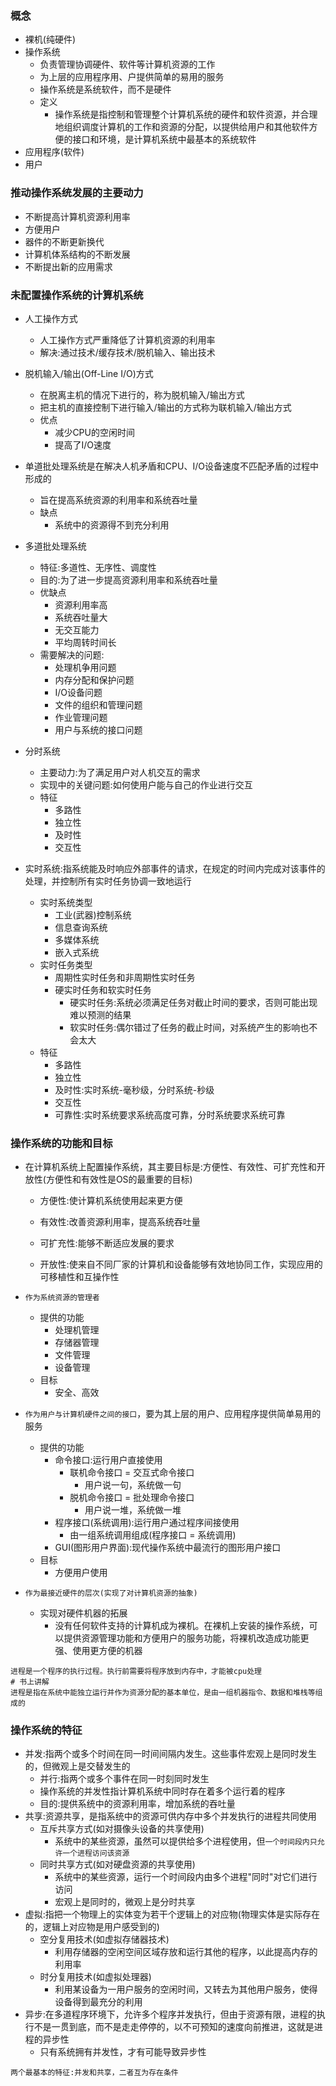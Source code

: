 ### 概念

* 裸机\(纯硬件\)
* 操作系统
  * 负责管理协调硬件、软件等计算机资源的工作
  * 为上层的应用程序用、户提供简单的易用的服务
  * 操作系统是系统软件，而不是硬件
  * 定义
    * 操作系统是指控制和管理整个计算机系统的硬件和软件资源，并合理地组织调度计算机的工作和资源的分配，以提供给用户和其他软件方便的接口和环境，是计算机系统中最基本的系统软件
* 应用程序\(软件\)
* 用户

### 推动操作系统发展的主要动力

* 不断提高计算机资源利用率
* 方便用户
* 器件的不断更新换代
* 计算机体系结构的不断发展
* 不断提出新的应用需求

### 未配置操作系统的计算机系统

* 人工操作方式
  * 人工操作方式严重降低了计算机资源的利用率
  * 解决:通过技术/缓存技术/脱机输入、输出技术
* 脱机输入/输出\(Off-Line I/O\)方式

  * 在脱离主机的情况下进行的，称为脱机输入/输出方式
  * 把主机的直接控制下进行输入/输出的方式称为联机输入/输出方式
  * 优点
    * 减少CPU的空闲时间
    * 提高了I/O速度

* 单道批处理系统是在解决人机矛盾和CPU、I/O设备速度不匹配矛盾的过程中形成的

  * 旨在提高系统资源的利用率和系统吞吐量
  * 缺点
    * 系统中的资源得不到充分利用

* 多道批处理系统

  * 特征:多道性、无序性、调度性
  * 目的:为了进一步提高资源利用率和系统吞吐量
  * 优缺点
    * 资源利用率高
    * 系统吞吐量大
    * 无交互能力
    * 平均周转时间长
  * 需要解决的问题:
    * 处理机争用问题
    * 内存分配和保护问题
    * I/O设备问题
    * 文件的组织和管理问题
    * 作业管理问题
    * 用户与系统的接口问题

* 分时系统

  * 主要动力:为了满足用户对人机交互的需求
  * 实现中的关键问题:如何使用户能与自己的作业进行交互
  * 特征
    * 多路性
    * 独立性
    * 及时性
    * 交互性

* 实时系统:指系统能及时响应外部事件的请求，在规定的时间内完成对该事件的处理，并控制所有实时任务协调一致地运行

  * 实时系统类型
    * 工业\(武器\)控制系统
    * 信息查询系统
    * 多媒体系统
    * 嵌入式系统
  * 实时任务类型
    * 周期性实时任务和非周期性实时任务
    * 硬实时任务和软实时任务
      * 硬实时任务:系统必须满足任务对截止时间的要求，否则可能出现难以预测的结果
      * 软实时任务:偶尔错过了任务的截止时间，对系统产生的影响也不会太大
  * 特征
    * 多路性
    * 独立性
    * 及时性:实时系统-毫秒级，分时系统-秒级
    * 交互性
    * 可靠性:实时系统要求系统高度可靠，分时系统要求系统可靠

### 操作系统的功能和目标

* 在计算机系统上配置操作系统，其主要目标是:方便性、有效性、可扩充性和开放性\(方便性和有效性是OS的最重要的目标\)

  * 方便性:使计算机系统使用起来更方便

  * 有效性:改善资源利用率，提高系统吞吐量

  * 可扩充性:能够不断适应发展的要求

  * 开放性:使来自不同厂家的计算机和设备能够有效地协同工作，实现应用的可移植性和互操作性

* `作为系统资源的管理者`

  * 提供的功能
    * 处理机管理
    * 存储器管理
    * 文件管理
    * 设备管理
  * 目标
    * 安全、高效

* `作为用户与计算机硬件之间的接口`，要为其上层的用户、应用程序提供简单易用的服务

  * 提供的功能
    * 命令接口:运行用户直接使用
      * 联机命令接口 = 交互式命令接口
        * 用户说一句，系统做一句
      * 脱机命令接口 = 批处理命令接口
        * 用户说一堆，系统做一堆
    * 程序接口\(系统调用\):运行用户通过程序间接使用
      * 由一组系统调用组成\(程序接口 = 系统调用\)
    * GUI\(图形用户界面\):现代操作系统中最流行的图形用户接口
  * 目标
    * 方便用户使用

* `作为最接近硬件的层次(实现了对计算机资源的抽象)`

  * 实现对硬件机器的拓展
    * 没有任何软件支持的计算机成为裸机。在裸机上安装的操作系统，可以提供资源管理功能和方便用户的服务功能，将裸机改造成功能更强、使用更方便的机器

```
进程是一个程序的执行过程。执行前需要将程序放到内存中，才能被cpu处理
# 书上讲解
进程是指在系统中能独立运行并作为资源分配的基本单位，是由一组机器指令、数据和堆栈等组成的
```

### 操作系统的特征

* 并发:指两个或多个时间在同一时间间隔内发生。这些事件宏观上是同时发生的，但微观上是交替发生的
  * 并行:指两个或多个事件在同一时刻同时发生
  * 操作系统的并发性指计算机系统中同时存在着多个运行着的程序
  * 目的:提供系统中的资源利用率，增加系统的吞吐量
* 共享:资源共享，是指系统中的资源可供内存中多个并发执行的进程共同使用
  * 互斥共享方式\(如对摄像头设备的共享使用\)
    * 系统中的某些资源，虽然可以提供给多个进程使用，但`一个时间段内只允许一个进程访问该资源`
  * 同时共享方式\(如对硬盘资源的共享使用\)
    * 系统中的某些资源，运行一个时间段内由多个进程"同时"对它们进行访问
    * 宏观上是同时的，微观上是分时共享
* 虚拟:指把一个物理上的实体变为若干个逻辑上的对应物\(物理实体是实际存在的，逻辑上对应物是用户感受到的\)
  * 空分复用技术\(如虚拟存储器技术\)
    * 利用存储器的空闲空间区域存放和运行其他的程序，以此提高内存的利用率
  * 时分复用技术\(如虚拟处理器\)
    * 利用某设备为一用户服务的空闲时间，又转去为其他用户服务，使得设备得到最充分的利用
* 异步:在多道程序环境下，允许多个程序并发执行，但由于资源有限，进程的执行不是一贯到底，而不是走走停停的，以不可预知的速度向前推进，这就是进程的异步性
  * 只有系统拥有并发性，才有可能导致异步性

```
两个最基本的特征:并发和共享，二者互为存在条件
```



